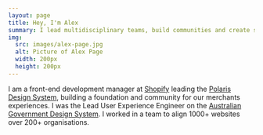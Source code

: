 ```yaml
---
layout: page
title: Hey, I'm Alex
summary: I lead multidisciplinary teams, build communities and create systems with modern technology and thoughtful design. I am obsessed with the user experience and write code that connects people to pixels.
img:
  src: images/alex-page.jpg
  alt: Picture of Alex Page
  width: 200px
  height: 200px
---
```

I am a front-end development manager at [Shopify](https://shopify.com) leading the [Polaris Design System](https://polaris.shopify.com), building a foundation and community for our merchants experiences. I was the Lead User Experience Engineer on the [Australian Government Design System](https://designsystem.gov.au). I worked in a team to align 1000+ websites over 200+ organisations.
